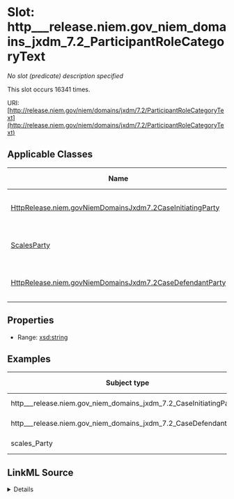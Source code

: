 

# Slot: http___release.niem.gov_niem_domains_jxdm_7.2_ParticipantRoleCategoryText


_No slot (predicate) description specified_






This slot occurs 16341 times.


URI: [http://release.niem.gov/niem/domains/jxdm/7.2/ParticipantRoleCategoryText](http://release.niem.gov/niem/domains/jxdm/7.2/ParticipantRoleCategoryText)



<!-- no inheritance hierarchy -->





## Applicable Classes

| Name | Description | Modifies Slot |
| --- | --- | --- |
| [HttpRelease.niem.govNiemDomainsJxdm7.2CaseInitiatingParty](../classes/HttpRelease.niem.govNiemDomainsJxdm7.2CaseInitiatingParty.md) | No class (type) description specified |  yes  |
| [ScalesParty](../classes/ScalesParty.md) | No class (type) description specified |  yes  |
| [HttpRelease.niem.govNiemDomainsJxdm7.2CaseDefendantParty](../classes/HttpRelease.niem.govNiemDomainsJxdm7.2CaseDefendantParty.md) | No class (type) description specified |  yes  |







## Properties

* Range: [xsd:string](http://www.w3.org/2001/XMLSchema#string)






## Examples

| Subject type | Object type | Example subject | Example object | Occurrences |
| --- | --- | --- | --- | --- |
| http___release.niem.gov_niem_domains_jxdm_7.2_CaseInitiatingParty | string | scales:/Agent/casd;;3:16-cv-01644_a0 | Petitioner | 5633 |
| http___release.niem.gov_niem_domains_jxdm_7.2_CaseDefendantParty | string | scales:/Agent/casd;;3:16-cv-01644_a1 | Respondent | 8389 |
| scales_Party | string | scales:/Agent/casd;;3:16-cv-01645_a3 | Counter Claimant | 2319 |




## LinkML Source

<details>

```yaml
name: http___release.niem.gov_niem_domains_jxdm_7.2_ParticipantRoleCategoryText
annotations:
  count:
    tag: count
    value: 16341
description: No slot (predicate) description specified
examples:
- object:
    example_object: Petitioner
    example_object_type: string
    example_predicate: http://release.niem.gov/niem/domains/jxdm/7.2/ParticipantRoleCategoryText
    example_subject: scales:/Agent/casd;;3:16-cv-01644_a0
    example_subject_type: http___release.niem.gov_niem_domains_jxdm_7.2_CaseInitiatingParty
- object:
    example_object: Respondent
    example_object_type: string
    example_predicate: http://release.niem.gov/niem/domains/jxdm/7.2/ParticipantRoleCategoryText
    example_subject: scales:/Agent/casd;;3:16-cv-01644_a1
    example_subject_type: http___release.niem.gov_niem_domains_jxdm_7.2_CaseDefendantParty
- object:
    example_object: Counter Claimant
    example_object_type: string
    example_predicate: http://release.niem.gov/niem/domains/jxdm/7.2/ParticipantRoleCategoryText
    example_subject: scales:/Agent/casd;;3:16-cv-01645_a3
    example_subject_type: scales_Party
from_schema: scales-kg
rank: 1000
slot_uri: http://release.niem.gov/niem/domains/jxdm/7.2/ParticipantRoleCategoryText
alias: http___release.niem.gov_niem_domains_jxdm_7.2_ParticipantRoleCategoryText
domain_of:
- http___release.niem.gov_niem_domains_jxdm_7.2_CaseDefendantParty
- http___release.niem.gov_niem_domains_jxdm_7.2_CaseInitiatingParty
- scales_Party
range: string

```
</details>